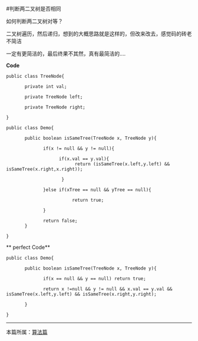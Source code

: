 
#判断两二叉树是否相同

如何判断两二叉树对等？

二叉树遍历，然后递归，想到的大概思路就是这样的，但改来改去，感觉码的砖老不简洁

一定有更简洁的，最后终果不其然，真有最简洁的....


**Code**

    public class TreeNode{

           private int val;

           private TreeNode left;

           private TreeNode right;

    }

    public class Demo{

           public boolean isSameTree(TreeNode x, TreeNode y){

                  if(x != null && y != null){

                        if(x.val == y.val){
                              return (isSameTree(x.left,y.left) && isSameTree(x.right,x.right));

                         }

                  }else if(xTree == null && yTree == null){

                             return true;

                  }

                  return false;
           }

    }



** perfect Code**

    public class Demo{

           public boolean isSameTree(TreeNode x, TreeNode y){

                  if(x == null && y == null) return true;

                  return x !=null && y != null && x.val == y.val && isSameTree(x.left,y.left) && isSameTree(x.right,y.right);

           }

    }



***

本篇所属：[算法篇](/Arthmetic/Index)



